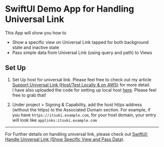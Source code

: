 # SwiftUI Demo App for Handling Universal Link

This App will show you how to 
- Show a specific view on Universal Link tapped for both background state and inactive state
- Pass simple data from Universal Link (using query and path) to Views


## Set Up
1. Set Up host for universal link. Please feel free to check out my article [Support Universal Link (Host/Test Locally & on AWS)](https://blog.stackademic.com/swift-ios-support-universal-link-host-test-locally-on-aws-2620804062ad) for more detail. <br>
I have also uploaded the code for setting up local host [here](https://github.com/0Itsuki0/iOSUniversalLinkLocalHost). Please feel free to grab that!

2. Under project > Signing & Capability, add the host https address (without the https) to the Associated Domain section. For example, if you have `https://itsuki.example.com`, for your host domain, your entry will look like `applinks:itsuki.example.com`

---
For Further details on handling universal link, please check out [SwiftUI: Handle Universal Link (Show Specific View and Pass Data)]().
